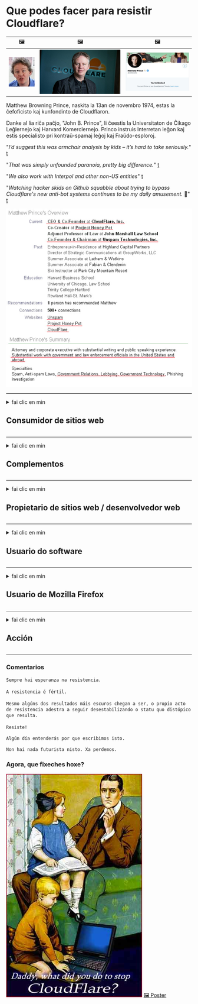 # Que podes facer para resistir Cloudflare?

| 🖼 | 🖼 | 🖼 |
| --- | --- | --- |
| ![](../image/matthew_prince_teen.jpg) | ![](../image/matthew_prince.jpg) | ![](../image/blockedbymatthewprince.jpg) |


Matthew Browning Prince, naskita la 13an de novembro 1974, estas la ĉefoficisto kaj kunfondinto de Cloudflaron.

Danke al lia riĉa paĉjo, "John B. Prince", li ĉeestis la Universitaton de Ĉikago Leĝlernejo kaj Harvard Komerclernejo.
Princo instruis Interretan leĝon kaj estis specialisto pri kontraŭ-spamaj leĝoj kaj Fraŭdo-esploroj.


"*I’d suggest this was armchair analysis by kids – it’s hard to take seriously.*" [t](https://www.theguardian.com/technology/2015/nov/19/cloudflare-accused-by-anonymous-helping-isis)

"*That was simply unfounded paranoia, pretty big difference.*"  [t](https://twitter.com/xxdesmus/status/992757936123359233)

"*We also work with Interpol and other non-US entities*" [t](https://twitter.com/eastdakota/status/1203028504184360960)

"*Watching hacker skids on Github squabble about trying to bypass Cloudflare's new anti-bot systems continues to be my daily amusement.* 🍿" [t](https://twitter.com/eastdakota/status/1273277839102656515)


![](../image/whoismp.jpg)

---


<details>
<summary>fai clic en min

## Consumidor de sitios web
</summary>


- Se o sitio web que che gusta está a usar Cloudflare, dilles que non o utilicen.
  - Queixarse ​​en redes sociais como Facebook, Reddit, Twitter ou Mastodon non fai a diferenza. [As accións son máis altas que os hashtags.](https://twitter.com/phyzonloop/status/1274132092490862594)
  - Tenta contactar co propietario do sitio web se queres facerche útil.

[Cloudflare dixo](https://github.com/Eloston/ungoogled-chromium/issues/783):
```
Recomendámosche que contactes cos administradores para os servizos ou sitios específicos cos que te atopas e que compartas a túa experiencia.
```

[Se non o solicitas, o propietario do sitio web nunca sabe este problema.](../PEOPLE.md)

![](../image/liberapay.jpg)

[Exemplo exitoso](https://counterpartytalk.org/t/turn-off-cloudflare-on-counterparty-co-plz/164/5).<br>
Tes algún problema? [Levante a voz agora.](https://github.com/maraoz/maraoz.github.io/issues/1) Exemplo a continuación.

```
Só estás axudando á censura corporativa e á vixilancia masiva.
http://crimeflare.eu.org
```

```
A súa páxina web atópase no xardín privado amurallado de CloudFlare que abusa da privacidade.
http://crimeflare.eu.org
```

- Tarde un tempo en ler a política de privacidade do sitio web
  - se o sitio web está detrás de Cloudflare ou o sitio web está a usar servizos conectados a Cloudflare.

Debe explicar o que é o "Cloudflare" e solicitar permiso para compartir os seus datos con Cloudflare. Se non o fai, a violación da confianza debería evitarse e o sitio web en cuestión.

[Aquí hai un exemplo de política de privacidade aceptable](https://archive.is/bDlTz) ("Subprocessors" > "Entity Name")

```
Lin a túa política de privacidade e non atopo a palabra Cloudflare.
Rexeito compartir datos contigo se continúas alimentando os meus datos a Cloudflare.
http://crimeflare.eu.org
```

Este é un exemplo de política de privacidade que non ten a palabra Cloudflare.
[Liberland Jobs](https://archive.is/daKIr) [privacy policy](https://docsend.com/view/feiwyte):

![](../image/cfwontobey.jpg)

Cloudflare ten a súa propia política de privacidade.
[A Cloudflare encántalle facer xente.](https://www.reddit.com/r/GamerGhazi/comments/2s64fe/be_wary_reporting_to_cloudflare/)

Aquí tes un bo exemplo para o formulario de rexistro do sitio web.
AFAIK, cero sitio web fai isto. ¿Confiarás neles?

```
Ao facer clic en "Rexistrarse en XYZ", acepta os nosos termos de servizo e declaración de privacidade.
Tamén acepta compartir os seus datos con Cloudflare e tamén acepta a declaración de privacidade de cloudflare.
Se Cloudflare escapa a súa información ou non lle permite conectarse aos nosos servidores, non é culpa nosa. [*]

[ Incribirse ] [ non estou de acordo ]
```
[*] [PEOPLE.md](../PEOPLE.md)


- Tenta non usar o seu servizo. Lembra que Cloudflare te está a ver.
  - ["I'm in your TLS, sniffin' your passworz"](../image/iminurtls.jpg)

- Busca outro sitio web. Hai alternativas e oportunidades en internet.

- Convence aos teus amigos para que empreguen Tor a diario.
  - O anonimato debería ser o estándar de internet aberto.
  - [Ten en conta que ao proxecto Tor non lle gusta este proxecto.](../HISTORY.md)

</details>

------

<details>
<summary>fai clic en min

## Complementos
</summary>

- Se o seu navegador é Firefox, Tor Browser ou Ungoogled Chromium, use un destes complementos a continuación.
  - Se queres engadir outro complemento, pregunta primeiro sobre isto.


| Nome | Desenvolvedor | Apoiar | Pode bloquear | Non se pode notificar | Chrome |
| -------- | -------- | -------- | -------- | -------- | -------- |
| [Bloku Cloudflaron MITM-Atakon](../subfiles/addon/bcma.md) | #Addon | [ ? ](http://crimeflare.eu.org/) | **Si**     | **Si**     |  **Si** |
| [Ĉu ligoj estas vundeblaj al MITM-atako?](../subfiles/addon/ismm.md) | #Addon | [ ? ](http://crimeflare.eu.org/) | Non     | **Si**     |  **Si** |
| [Ĉu ĉi tiuj ligoj blokos Tor-uzanton?](../subfiles/addon/isat.md) | #Addon | [ ? ](http://crimeflare.eu.org/) | Non     | **Si**     |  **Si** |
| [Block Cloudflare MITM Attack](https://trac.torproject.org/projects/tor/attachment/ticket/24351/block_cloudflare_mitm_attack-1.0.14.1-an%2Bfx.xpi)<br>[**DELETED BY TOR PROJECT**](../HISTORY.md) | nullius | [ ? ](../tool/block_cloudflare_mitm_fx), [Link](http://crimeflare.eu.org/) | **Si**     | **Si**     |  Non |
| [TPRB](http://sw.nnpaefp7pkadbxxkhz2agtbv2a4g5sgo2fbmv3i7czaua354334uqqad.onion/) | Sw | [ ? ](http://sw.nnpaefp7pkadbxxkhz2agtbv2a4g5sgo2fbmv3i7czaua354334uqqad.onion/) | **Si**     | **Si**     |  Non |
| [Detect Cloudflare](https://addons.mozilla.org/en-US/firefox/addon/detect-cloudflare/) | Frank Otto | [ ? ](https://github.com/traktofon/cf-detect) | Non     | **Si**     |  Non |
| [True Sight](https://addons.mozilla.org/en-US/firefox/addon/detect-cloudflare-plus/) | claustromaniac | [ ? ](https://github.com/claustromaniac/detect-cloudflare-plus) | Non     | **Si**     |  Non |
| [Which Cloudflare datacenter am I visiting?](https://addons.mozilla.org/en-US/firefox/addon/cf-pop/) | 依云 | [ ? ](https://github.com/lilydjwg/cf-pop) | Non     | **Si**     |  Non |
| [My Privacy DNS - Link Details](https://mypdns.org/infrastructure/mypdns-reporter/-/blob/master/client/addon.md#mypdns-link-details) | My Privacy DNS | [ ? ](https://mypdns.org/MypDNS/support/-/issues) | Ingen     | **Ja**     |  Ingen |


- "Decentraleyes" pode deter a conexión con "CDNJS (Cloudflare)".
  - Evita que moitas solicitudes cheguen ás redes e serve ficheiros locais para evitar que os sitios se rompan.
  - O desarrollador respondeu: "[very concerning indeed](https://github.com/Synzvato/decentraleyes/issues/236#issuecomment-352049501)", "[widespread usage severely centralizes the web](https://github.com/Synzvato/decentraleyes/issues/251#issuecomment-366752049)"

- [Tamén pode eliminar ou desconfiar do certificado Cloudflare da súa autoridade de certificación (CA).](https://www.ssl.com/how-to/remove-root-certificate-firefox/)

</details>

------

<details>
<summary>fai clic en min

## Propietario de sitios web / desenvolvedor web
</summary>


![](../image/word_cloudflarefree.jpg)

- Non empregue a solución Cloudflare, período.
  - Podes facelo mellor que iso, non? [Vexa como eliminar subscricións, plans, dominios ou contas de Cloudflare.](https://support.cloudflare.com/hc/en-us/articles/200167776-Removing-subscriptions-plans-domains-or-accounts)

| 🖼 | 🖼 |
| --- | --- |
| ![](../image/htmlalertcloudflare.jpg) | ![](../image/htmlalertcloudflare2.jpg) |

- Queres máis clientes? Xa sabes que facer. A información está "por riba da liña".
  - [Ola, escribiches "Tomamos en serio a túa privacidade" pero recibín "Erro 403 Prohibido Proxy anónimo non permitido".](https://it.slashdot.org/story/19/02/19/0033255/stop-saying-we-take-your-privacy-and-security-seriously) Por que bloqueas Tor ou VPN? E por que bloqueas os correos electrónicos temporais?

![](../image/anonexist.jpg)

- Usar Cloudflare aumentará as posibilidades de interrupción. Os visitantes non poden acceder ao seu sitio web se o seu servidor está inactivo ou Cloudflare está inactivo.
  - [De verdade pensabas que Cloudflare nunca baixaba?](https://www.ibtimes.com/cloudflare-down-not-working-sites-producing-504-gateway-timeout-errors-2618008) [Another](https://twitter.com/Jedduff/status/1097875615997399040) [sample](https://twitter.com/search?f=tweets&vertical=default&q=Cloudflare%20is%20having%20problems). [Need more](../PEOPLE.md)?

![](../image/cloudflareinternalerror.jpg)

- Usar Cloudflare para representar o seu "servizo API", "servidor de actualización de software" ou "fonte RSS" prexudicará ao seu cliente. Un cliente chamouche e dixo "Xa non podo usar a túa API" e non tes nin idea do que está a suceder. Cloudflare pode bloquear silenciosamente ao seu cliente. Cres que está ben?
  - Hai moitos clientes de lectores de RSS e servizo en liña de lectores de RSS. Por que publicas fontes RSS se non estás permitindo que a xente se subscriba?

![](../image/rssfeedovercf.jpg)

- Precisa un certificado HTTPS? Use "Encriptemos" ou simplemente cómprao na compañía de CA.

- ¿Necesitas un servidor DNS? Non podes configurar o teu propio servidor? Que tal deles: [Hurricane Electric Free DNS](https://dns.he.net/), [Dyn.com](https://dyn.com/dns/), [1984 Hosting](https://www.1984hosting.com/), [Afraid.Org (O administrador elimina a súa conta se usa TOR)](https://freedns.afraid.org/)
  - [Alternativoj al DNS](../subfiles/alternative/domaindns.md)

- ¿Buscas servizo de hospedaxe? Só de balde? Que tal deles: [Onion Service](http://vww6ybal4bd7szmgncyruucpgfkqahzddi37ktceo3ah7ngmcopnpyyd.onion/en/security/network-security/tor/onionservices-best-practices), [Free Web Hosting Area](https://freewha.com/), [Autistici/Inventati Web Site Hosting](https://www.autinv5q6en4gpf4.onion/services/website), [Github Pages](https://pages.github.com/), [Surge](https://surge.sh/)
  - [Alternativas a Cloudflare](../subfiles/alternative/cloudflare.md)

- Estás a usar "cloudflare-ipfs.com"? [¿Sabes que Cloudflare IPFS é malo?](../PEOPLE.md)

- Instale o firewall de aplicacións web como OWASP e Fail2Ban no servidor e configúrao correctamente.
  - Bloquear Tor non é unha solución. Non castigues a todos só por malos usuarios.

- Redirecciona ou bloquea aos usuarios de "Cloudflare Warp" o acceso ao teu sitio web. E propor unha razón se pode.

> Lista de IP: "[Os rangos de IP actuais de Cloudflare](cloudflare_inc/)"

> A: Só ten que bloquealos

```
server {
...
deny 173.245.48.0/20;
deny 103.21.244.0/22;
deny 103.22.200.0/22;
deny 103.31.4.0/22;
deny 141.101.64.0/18;
deny 108.162.192.0/18;
deny 190.93.240.0/20;
deny 188.114.96.0/20;
deny 197.234.240.0/22;
deny 198.41.128.0/17;
deny 162.158.0.0/15;
deny 104.16.0.0/12;
deny 172.64.0.0/13;
deny 131.0.72.0/22;
deny 2400:cb00::/32;
deny 2606:4700::/32;
deny 2803:f800::/32;
deny 2405:b500::/32;
deny 2405:8100::/32;
deny 2a06:98c0::/29;
deny 2c0f:f248::/32;
...
}
```

> B: Redirixir á páxina de advertencia

```
http {
...
geo $iscf {
default 0;
173.245.48.0/20 1;
103.21.244.0/22 1;
103.22.200.0/22 1;
103.31.4.0/22 1;
141.101.64.0/18 1;
108.162.192.0/18 1;
190.93.240.0/20 1;
188.114.96.0/20 1;
197.234.240.0/22 1;
198.41.128.0/17 1;
162.158.0.0/15 1;
104.16.0.0/12 1;
172.64.0.0/13 1;
131.0.72.0/22 1;
2400:cb00::/32 1;
2606:4700::/32 1;
2803:f800::/32 1;
2405:b500::/32 1;
2405:8100::/32 1;
2a06:98c0::/29 1;
2c0f:f248::/32 1;
}
...
}

server {
...
if ($iscf) {rewrite ^ https://example.com/cfwsorry.php;}
...
}

<?php
header('HTTP/1.1 406 Not Acceptable');
echo <<<CLOUDFLARED
Thank you for visiting ourwebsite.com!<br />
We are sorry, but we can't serve you because your connection is being intercepted by Cloudflare.<br />
Please read http://crimeflare.eu.org for more information.<br />
CLOUDFLARED;
die();
```

- Configura Tor Onion Service ou I2P insite se cres na liberdade e dás a benvida a usuarios anónimos.

- Pide consello a outros operadores de dobre sitio web Clearnet / Tor e fai amigos anónimos.

</details>

------

<details>
<summary>fai clic en min

## Usuario do software
</summary>


- Discord está a usar CloudFlare. ¿Alternativas? Recomendamos [**Briar** (Android)](https://f-droid.org/en/packages/org.briarproject.briar.android/), [Ricochet (PC)](https://ricochet.im/), [Tox + Tor (Android/PC)](https://tox.chat/download.html)
  - Briar inclúe o daemon Tor polo que non ten que instalar Orbot.
  - Os desenvolvedores de Qwtch, Open Privacy, eliminaron o proxecto stop_cloudflare do seu servizo git sen previo aviso.

- Se usa Debian GNU / Linux ou calquera outro derivado, subscríbase: [bug #831835](https://bugs.debian.org/cgi-bin/bugreport.cgi?bug=831835). E se pode, axude a verificar o parche e axude ao mantedor a chegar á conclusión correcta sobre se debe aceptarse.

- Recomenda sempre estes navegadores.

| Nome | Desenvolvedor | Apoiar | Comentario |
| -------- | -------- | -------- | -------- |
| [Ungoogled-Chromium](https://ungoogled-software.github.io/ungoogled-chromium-binaries/) | Eloston | [ ? ](https://github.com/Eloston/ungoogled-chromium) | PC (Win, Mac, Linux)  _!Tor_ |
| [Bromite](https://www.bromite.org/fdroid) | Bromite | [ ? ](https://github.com/bromite/bromite/issues) | Android  _!Tor_ |
| [Tor Browser](https://www.torproject.org/download/) | Tor Project | [ ? ](https://support.torproject.org/) | PC (Win, Mac, Linux)  _Tor_|
| [Tor Browser Android](https://www.torproject.org/download/) | Tor Project | [ ? ](https://support.torproject.org/) | Android  _Tor_|
| [Onion Browser](https://itunes.apple.com/us/app/onion-browser/id519296448?mt=8) | Mike Tigas | [ ? ](https://github.com/OnionBrowser/OnionBrowser/issues) | Apple iOS  _Tor_|
| [GNU/Icecat](https://www.gnu.org/software/gnuzilla/) | GNU | [ ? ](https://www.gnu.org/software/gnuzilla/) | PC (Linux) |
| [IceCatMobile](https://f-droid.org/en/packages/org.gnu.icecat/) | GNU | [ ? ](https://lists.gnu.org/mailman/listinfo/bug-gnuzilla) | Android |
| [Iridium Browser](https://iridiumbrowser.de/about/) | Iridium | [ ? ](https://github.com/iridium-browser/iridium-browser/) | PC (Win, Mac, Linux, OpenBSD) |


A privacidade doutro software é imperfecta. Isto non significa que o navegador Tor sexa "perfecto".
Non hai 100% seguro nin 100% privado en internet e tecnoloxía.

- Non queres usar Tor? Podes usar calquera navegador co daemon Tor.
  - [Ten en conta que ao proxecto Tor non lle gusta isto.](https://support.torproject.org/tbb/tbb-9/) Use Tor Browser se pode facelo.
- [Como usar Chromium con Tor](../subfiles/chromium_tor.md)


Falemos da privacidade doutro software.

- [Se realmente precisa usar Firefox, escolla "Firefox ESR".](https://www.mozilla.org/en-US/firefox/organizations/)
  - [Firefox: can de vixilancia de spyware](https://spyware.neocities.org/articles/firefox.html)
  - [Firefox rexeita a expresión libre, prohibe a expresión libre](https://web.archive.org/web/20200423010026/https://reclaimthenet.org/firefox-rejects-free-speech-bans-free-speech-commenting-plugin-dissenter-from-its-extensions-gallery/)
  - ["Máis de 100 votos á baixa. Parece que pedir a unha empresa de software que se manteña en ... o software é demasiado hoxe en día."](https://old.reddit.com/r/firefox/comments/gutdiw/weve_got_work_to_do_the_mozilla_blog/fslbbb6/)
  - [Uh, por que Firefox me mostra ligazóns patrocinadas na miña barra de URL?](https://www.reddit.com/r/firefox/comments/jybx2w/uh_why_is_firefox_showing_me_sponsored_links_in/)
  - [Mozilla - Diaño encarnado](https://digdeeper.neocities.org/ghost/mozilla.html)

- [Lembre, Mozilla está a usar o servizo Cloudflare.](https://www.robtex.com/dns-lookup/www.mozilla.org) [Tamén están a usar o servizo DNS de Cloudflare no seu produto.](https://www.theregister.co.uk/2018/03/21/mozilla_testing_dns_encryption/)

- [Mozilla rexeitou oficialmente este boleto.](https://bugzilla.mozilla.org/show_bug.cgi?id=1426618)

- [Firefox Focus é unha broma.](https://github.com/mozilla-mobile/focus-android/issues/1743) [Prometeron desactivar a telemetría pero cambiárona.](https://github.com/mozilla-mobile/focus-android/issues/4210)

- [O desenvolvedor de PaleMoon / Basilisk adora Cloudflare.](https://github.com/mozilla-mobile/focus-android/issues/1743#issuecomment-345993097)
  - [O servidor de arquivos de Pale Moon cortou e estendeu malware durante 18 meses](https://www.reddit.com/r/privacytoolsIO/comments/cc808y/pale_moons_archive_server_hacked_and_spread/)
  - Tamén odia aos usuarios de Tor - "[Que sexa hostil cara a Tor. Creo que a maioría dos sitios deben ser hostís con Tor tendo en conta o seu extremadamente alto factor de abuso.](https://github.com/yacy/yacy_search_server/issues/314#issuecomment-565932097)"

- [Waterfox ten un grave problema de "teléfonos domésticos"](https://spyware.neocities.org/articles/waterfox.html)

- [Google Chrome é un spyware.](https://www.gnu.org/proprietary/malware-google.en.html)
  - [Google perfila a túa actividade.](https://spyware.neocities.org/articles/chrome.html)

- [SRWare Iron fai que moitos teléfonos teñan conexión a casa.](https://spyware.neocities.org/articles/iron.html) Tamén se conecta a dominios de google.

- [Seguidores de Facebook / Twitter da lista branca de Brave Browser.](https://www.bleepingcomputer.com/news/security/facebook-twitter-trackers-whitelisted-by-brave-browser/)
  - [Aquí tes máis números.](https://spyware.neocities.org/articles/brave.html)
  - [ID de afiliado binance](https://twitter.com/cryptonator1337/status/1269594587716374528)

- [Microsoft Edge permite a Facebook executar código Flash ás costas dos usuarios.](https://www.zdnet.com/article/microsoft-edge-lets-facebook-run-flash-code-behind-users-backs/)

- [Vivaldi non respecta a túa privacidade.](https://spyware.neocities.org/articles/vivaldi.html)

- [Nivel de spyware Opera: extremadamente alto](https://spyware.neocities.org/articles/opera.html)

- Apple iOS: [Non debes usar iOS en absoluto, principalmente porque é malware.](https://www.gnu.org/proprietary/malware-apple.html)

Polo tanto, recomendamos só a táboa anterior. Nada máis.

</details>

------

<details>
<summary>fai clic en min

## Usuario de Mozilla Firefox
</summary>


- "Firefox Nightly" enviará información a nivel de depuración aos servidores de Mozilla sen método de exclusión.
  - [Os servidores Mozilla están atravesando Cloudflare](https://www.digwebinterface.com/?hostnames=www.mozilla.org%0D%0Amozilla.cloudflare-dns.com&type=&ns=resolver&useresolver=8.8.4.4&nameservers=)

- É posible prohibir a conexión de Firefox a servidores Mozilla.
  - [Guía de modelos de políticas de Mozilla](https://github.com/mozilla/policy-templates/blob/master/README.md)
  - Teña presente que este truco pode deixar de funcionar nunha versión posterior porque a Mozilla gústalle facer lista branca.
  - Utiliza o cortalumes e o filtro DNS para bloquealos completamente.

"`/distribution/policies.json`"

>     "WebsiteFilter": {
> 		"Block": [
> 		"*://*.mozilla.com/*",
> 		"*://*.mozilla.net/*",
> 		"*://*.mozilla.org/*",
> 		"*://webcompat.com/*",
> 		"*://*.firefox.com/*",
> 		"*://*.thunderbird.net/*",
> 		"*://*.cloudflare.com/*"
> 		]
>     },


- ~~Notifique un erro no rastreador de mozilla, dicíndolle que non utilicen Cloudflare.~~ Houbo un informe de erros sobre bugzilla. Moitas persoas publicaron a súa preocupación, pero o administrador ocultou o erro en 2018.

- Podes desactivar DoH en Firefox.
  - [Cambiar o provedor DNS predeterminado de Firefox](../subfiles/change-firefox-dns.md)

![](../image/firefoxdns.jpg)

- [Se desexa usar DNS non ISP, considere usar o servizo DNS OpenNIC Tier2 ou calquera dos servizos DNS non Cloudflare.](https://wiki.opennic.org/start)
![](../image/opennic.jpg)
  - Bloquear Cloudflare con DNS. [Crimeflare DNS](../subfiles/service/publicdns.md)

- Podes usar Tor como resolver DNS. [Se non es un experto en Tor, fai unha pregunta aquí](https://tor.stackexchange.com/)

> **Como?**
> 1. Descarga Tor e instálalo no teu ordenador.
> 2. Engade esta liña ao ficheiro "torrc".
> DNSPort 127.0.0.1:53
> 3. Reinicie Tor.
> 4. Configure o servidor DNS do seu ordenador en "127.0.0.1".

</details>

------

<details>
<summary>fai clic en min

## Acción
</summary>


- Fale aos demais dos seus arredores sobre os perigos de Cloudflare.

- [Axude a mellorar este repositorio.](http://crimeflare.eu.org)
  - Tanto as listas, os argumentos en contra e os detalles.

- [Documenta e fai moi público onde as cousas van mal con Cloudflare (e empresas similares), asegurándose de mencionar este repositorio cando o fas](http://crimeflare.eu.org) :)

- Aumenta de xeito predeterminado a máis xente que usa Tor para que poidan experimentar a web desde a perspectiva de diferentes partes do mundo.

- Inicia grupos en redes sociais e meatspace dedicados a liberar o mundo de Cloudflare.

- Se procede, ligue a estes grupos neste repositorio; este pode ser un lugar para coordinarse traballando xuntos como grupos.

- [Inicia unha cooperativa que poida proporcionar unha alternativa significativa non corporativa a Cloudflare.](../subfiles/alternative/cloudflare.md)

- Avísanos de calquera alternativa para axudar, polo menos, a proporcionar varias capas de defensa contra Cloudflare.

- Se es cliente de Cloudflare, configura a túa configuración de privacidade e agarda a que os infrinxa.
  - [A continuación, póñeas baixo custos de violación de privacidade e spam.](https://twitter.com/thexpaw/status/1108424723233419264)

- Se estás nos Estados Unidos de América e o sitio web en cuestión é un banco ou un contable, tenta exercer presión legal baixo a Lei Gramm-Leach-Bliley ou a Lei Americana con DIsabilities e infórmanos ata onde chegas .

- Se o sitio web é un sitio do goberno, intente facer presión legal baixo a 1a modificación da Constitución dos Estados Unidos.

- Se es cidadán da UE, ponte en contacto co sitio web para enviar a túa información persoal segundo o Regulamento xeral de protección de datos. Se se negan a darche a túa información, iso supón unha violación da lei.

- Para as empresas que afirman ofrecer servizo no seu sitio web, intente denuncialas como "publicidade falsa" ás organizacións de protección do consumidor e BBB. Os sitios web Cloudflare son servidos por servidores Cloudflare.

- [A UIT suxire no contexto estadounidense que Cloudflare comeza a ser o suficientemente grande como para que a lei antimonopolio poida ser derrubada sobre eles.](https://www.itu.int/en/ITU-T/Workshops-and-Seminars/20181218/Documents/Geoff_Huston_Presentation.pdf)

- É concebible que a versión 4 de GNU GPL poida incluír unha disposición contra o almacenamento de código fonte detrás dese servizo, requirindo para todos os programas GPLv4 e posteriores que polo menos o código fonte sexa accesible a través dun soporte que non discrimine aos usuarios de Tor.

- [Se vi uzas Mastodon bonvolu sekvi la konton Mitigator](../subfiles/service/altlink.md).

</details>

------

### Comentarios

```
Sempre hai esperanza na resistencia.

A resistencia é fértil.

Mesmo algúns dos resultados máis escuros chegan a ser, o propio acto de resistencia adestra a seguir desestabilizando o statu quo distópico que resulta.

Resiste!
```

```
Algún día entenderás por que escribimos isto.
```

```
Non hai nada futurista nisto. Xa perdemos.
```

### Agora, que fixeches hoxe?


![](../image/stopcf.jpg) [🖼 Poster](../image/poster/README.md)
